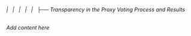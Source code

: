 ###### |   |   |   |   |   ├── Transparency in the Proxy Voting Process and Results

*Add content here*